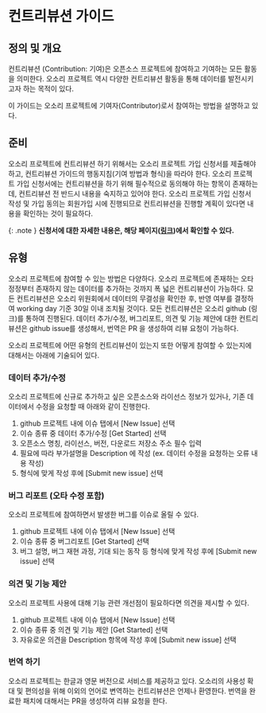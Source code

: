 # 컨트리뷰션 가이드

## 정의 및 개요
컨트리뷰션 (Contribution: 기여)은 오픈소스 프로젝트에 참여하고 기여하는 모든 활동을 의미한다. 오소리 프로젝트 역시 다양한 컨트리뷰션 활동을 통해 데이터를 발전시키고자 하는 목적이 있다.

이 가이드는 오소리 프로젝트에 기여자(Contributor)로서 참여하는 방법을 설명하고 있다.

## 준비
오소리 프로젝트에 컨트리뷰션 하기 위해서는 오소리 프로젝트 가입 신청서를 제출해야 하고, 컨트리뷰션 가이드의 행동지침(기여 방법과 형식)을 따라야 한다. 오소리 프로젝트 가입 신청서에는 컨트리뷰션을 하기 위해 필수적으로 동의해야 하는 항목이 존재하는데, 컨트리뷰션 전 반드시 내용을 숙지하고 있어야 한다. 오소리 프로젝트 가입 신청서 작성 및 가입 동의는 회원가입 시에 진행되므로 컨트리뷰션을 진행할 계획이 있다면 내용을 확인하는 것이 필요하다.

{: .note }
**신청서에 대한 자세한 내용은, 해당 페이지([링크](https://www.notion.so/1c245a5d54c547ffaf4b1afb87c4e113?pvs=21))에서 확인할 수 있다.**

## 유형
오소리 프로젝트에 참여할 수 있는 방법은 다양하다. 오소리 프로젝트에 존재하는 오타 정정부터 존재하지 않는 데이터를 추가하는 것까지 폭 넓은 컨트리뷰션이 가능하다. 모든 컨트리뷰션은 오소리 위원회에서 데이터의 무결성을 확인한 후, 반영 여부를 결정하여 working day 기준 30일 이내 조치될 것이다. 모든 컨트리뷰션은 오소리 github (링크)를 통하여 진행된다. 데이터 추가/수정, 버그리포트, 의견 및 기능 제안에 대한 컨트리뷰션은 github issue를 생성해서, 번역은 PR 을 생성하여 리뷰 요청이 가능하다.

오소리 프로젝트에 어떤 유형의 컨트리뷰션이 있는지 또한 어떻게 참여할 수 있는지에 대해서는 아래에 기술되어 있다.

### 데이터 추가/수정
오소리 프로젝트에 신규로 추가하고 싶은 오픈소스와 라이선스 정보가 있거나, 기존 데이터에서 수정을 요청할 때 아래와 같이 진행한다.

1. github 프로젝트 내에 이슈 탭에서 [New Issue] 선택
2. 이슈 종류 중 데이터 추가/수정 [Get Started] 선택
3. 오픈소스 명칭, 라이선스, 버전, 다운로드 저장소 주소 필수 입력
4. 필요에 따라 부가설명을 Description 에 작성 (ex. 데이터 수정을 요청하는 오류 내용 작성)
5. 형식에 맞게 작성 후에 [Submit new issue] 선택

### 버그 리포트 (오타 수정 포함)
오소리 프로젝트에 참여하면서 발생한 버그를 이슈로 올릴 수 있다.

1. github 프로젝트 내에 이슈 탭에서 [New Issue] 선택
2. 이슈 종류 중 버그리포트 [Get Started] 선택
3. 버그 설명, 버그 재현 과정, 기대 되는 동작 등 형식에 맞게 작성 후에 [Submit new issue] 선택

### 의견 및 기능 제안
오소리 프로젝트 사용에 대해 기능 관련 개선점이 필요하다면 의견을 제시할 수 있다.

1. github 프로젝트 내에 이슈 탭에서 [New Issue] 선택
2. 이슈 종류 중 의견 및 기능 제안 [Get Started] 선택
3. 자유로운 의견을 Description 항목에 작성 후에 [Submit new issue] 선택

### 번역 하기
오소리 프로젝트는 한글과 영문 버전으로 서비스를 제공하고 있다. 오소리의 사용성 확대 및 편의성을 위해 이외의 언어로 변역하는 컨트리뷰션은 언제나 환영한다. 번역을 완료한 패치에 대해서는 PR을 생성하여 리뷰 요청을 한다.
